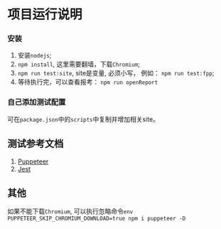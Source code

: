 # 项目运行说明

### 安装

1. 安装`nodejs`;
2. `npm install`, 这里需要翻墙，下载`Chromium`;
3. `npm run test:site`, site是变量, 必须小写， 例如： `npm run test:fpp`;
4. 等待执行完，可以查看报考： `npm run openReport`

### 自己添加测试配置

可在`package.json`中的`scripts`中复制并增加相关site。

## 测试参考文档

1. [Puppeteer](https://zhaoqize.github.io/puppeteer-api-zh_CN/#/)
2. [Jest](https://jestjs.io/docs/en/getting-started.html)

## 其他

如果不能下载`Chromium`, 可以执行忽略命令`env PUPPETEER_SKIP_CHROMIUM_DOWNLOAD=true npm i puppeteer -D`